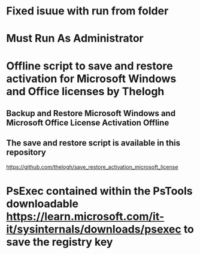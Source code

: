 # Fixed isuue with run from folder
# Must Run As Administrator
# Offline script to save and restore activation for Microsoft Windows and Office licenses by Thelogh
## Backup and Restore Microsoft Windows and Microsoft Office License Activation Offline
## The save and restore script is available in this repository
https://github.com/thelogh/save_restore_activation_microsoft_license
# PsExec contained within the PsTools downloadable https://learn.microsoft.com/it-it/sysinternals/downloads/psexec to save the registry key
